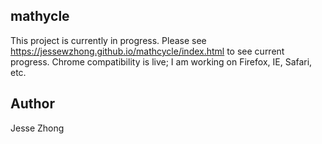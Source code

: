 ## mathycle
This project is currently in progress.
Please see https://jessewzhong.github.io/mathcycle/index.html to see current progress. Chrome compatibility is live; I am working on Firefox, IE, Safari, etc.
## Author
Jesse Zhong
